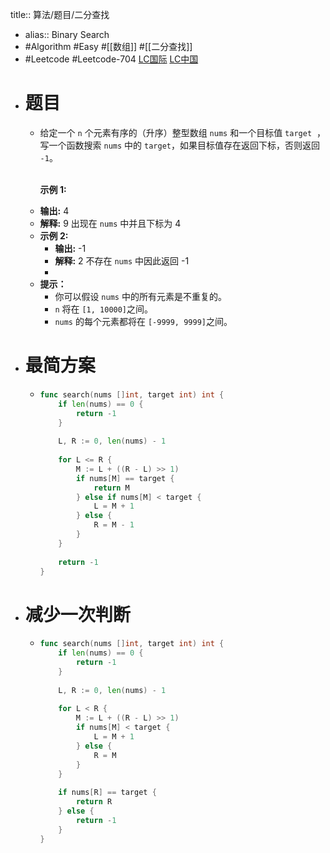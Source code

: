 title:: 算法/题目/二分查找

- alias:: Binary Search
- #Algorithm #Easy #[[数组]] #[[二分查找]]
- #Leetcode #Leetcode-704 [LC国际](https://leetcode.com/problems/binary-search/) [LC中国](https://leetcode-cn.com/problems/binary-search/)
- # 题目
	- 给定一个 `n` 个元素有序的（升序）整型数组 `nums` 和一个目标值 `target`  ，写一个函数搜索 `nums` 中的 `target`，如果目标值存在返回下标，否则返回 `-1`。
	  	<p><br>
	  	<strong>示例 1:</strong></p>
	- **输出:** 4
	- **解释:** 9 出现在 `nums` 中并且下标为 4
	- **示例 2:**
		- **输出:** -1
		- **解释:** 2 不存在 `nums` 中因此返回 -1
		-
	- **提示：**
		- 你可以假设 `nums` 中的所有元素是不重复的。
		- `n` 将在 `[1, 10000]`之间。
		- `nums` 的每个元素都将在 `[-9999, 9999]`之间。
- # 最简方案
	- ```go
	  func search(nums []int, target int) int {
	      if len(nums) == 0 {
	          return -1
	      }
	      
	      L, R := 0, len(nums) - 1
	      
	      for L <= R {
	          M := L + ((R - L) >> 1)
	          if nums[M] == target {
	              return M
	          } else if nums[M] < target {
	              L = M + 1
	          } else {
	              R = M - 1
	          }
	      }
	      
	      return -1
	  }
	  ```
- # 减少一次判断
	- ```go
	  func search(nums []int, target int) int {
	      if len(nums) == 0 {
	          return -1
	      }
	      
	      L, R := 0, len(nums) - 1
	      
	      for L < R {
	          M := L + ((R - L) >> 1)
	          if nums[M] < target {
	              L = M + 1
	          } else {
	              R = M
	          }
	      }
	      
	      if nums[R] == target {
	          return R
	      } else {
	          return -1   
	      }
	  }
	  ```